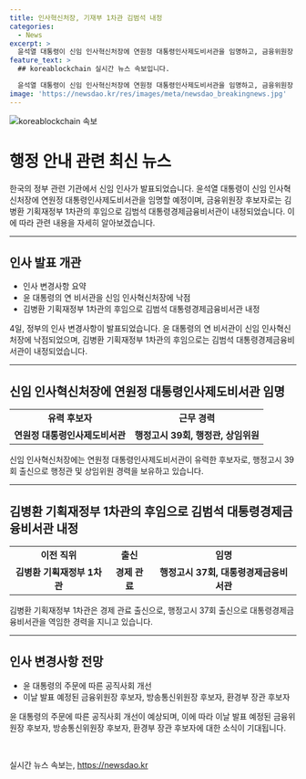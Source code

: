 ```yaml
---
title: 인사혁신처장, 기재부 1차관 김범석 내정
categories:
  - News
excerpt: >
  윤석열 대통령이 신임 인사혁신처장에 연원정 대통령인사제도비서관을 임명하고, 금융위원장 후보자로 김병환 기획재정부 1차관을 내정했다. 또한, 방송통신위원장 후보자로 이진숙 전 대전MBC 사장을, 환경부 장관 후보자로 김완섭 전 기재부 2차관을 내정했다. 요청에 따라 청와대 고위 관계자는 윤 대통령의 공직 개혁을 위한 인사제도 개선을 위한 노력이 기대된다고 밝혔다.
feature_text: >
  ## koreablockchain 실시간 뉴스 속보입니다.

  윤석열 대통령이 신임 인사혁신처장에 연원정 대통령인사제도비서관을 임명하고, 금융위원장 후보자로 김병환 기획재정부 1차관을 내정했다. 또한, 방송통신위원장 후보자로 이진숙 전 대전MBC 사장을, 환경부 장관 후보자로 김완섭 전 기재부 2차관을 내정했다. 요청에 따라 청와대 고위 관계자는 윤 대통령의 공직 개혁을 위한 인사제도 개선을 위한 노력이 기대된다고 밝혔다.
image: 'https://newsdao.kr/res/images/meta/newsdao_breakingnews.jpg'
---
```


<p><img src="https://newsdao.kr/res/images/meta/newsdao_breakingnews.jpg" alt="koreablockchain 속보" /></p>

<h1>행정 안내 관련 최신 뉴스</h1>

<p data-ke-size="size16">한국의 정부 관련 기관에서 신임 인사가 발표되었습니다. 윤석열 대통령이 신임 인사혁신처장에 연원정 대통령인사제도비서관을 임명할 예정이며, 금융위원장 후보자로는 김병환 기획재정부 1차관의 후임으로 김범석 대통령경제금융비서관이 내정되었습니다. 이에 따라 관련 내용을 자세히 알아보겠습니다.</p>

<hr>

<h2 data-ke-size="size26">인사 발표 개관</h2>

<ul>
    <li>인사 변경사항 요약</li>
    <li>윤 대통령의 연 비서관을 신임 인사혁신처장에 낙점</li>
    <li>김병환 기획재정부 1차관의 후임으로 김범석 대통령경제금융비서관 내정</li>
</ul>

<p data-ke-size="size16">4일, 정부의 인사 변경사항이 발표되었습니다. 윤 대통령의 연 비서관이 신임 인사혁신처장에 낙점되었으며, 김병환 기획재정부 1차관의 후임으로는 김범석 대통령경제금융비서관이 내정되었습니다.</p>

<hr>

<h2 data-ke-size="size26">신임 인사혁신처장에 연원정 대통령인사제도비서관 임명</h2>

<table>
    <tr>
        <td style="text-align: center; height: 17px;"><b>유력 후보자</b></td>
        <td style="text-align: center; height: 17px;"><b>근무 경력</b></td>
    </tr>
    <tr>
        <td style="text-align: center; height: 17px;"><b>연원정 대통령인사제도비서관</b></td>
        <td style="text-align: center; height: 17px;"><b>행정고시 39회, 행정관, 상임위원</b></td>
    </tr>
</table>

<p data-ke-size="size16">신임 인사혁신처장에는 연원정 대통령인사제도비서관이 유력한 후보자로, 행정고시 39회 출신으로 행정관 및 상임위원 경력을 보유하고 있습니다.</p>

<hr>

<h2 data-ke-size="size26">김병환 기획재정부 1차관의 후임으로 김범석 대통령경제금융비서관 내정</h2>

<table>
    <tr>
        <td style="text-align: center; height: 17px;"><b>이전 직위</b></td>
        <td style="text-align: center; height: 17px;"><b>출신</b></td>
        <td style="text-align: center; height: 17px;"><b>임명</b></td>
    </tr>
    <tr>
        <td style="text-align: center; height: 17px;"><b>김병환 기획재정부 1차관</b></td>
        <td style="text-align: center; height: 17px;"><b>경제 관료</b></td>
        <td style="text-align: center; height: 17px;"><b>행정고시 37회, 대통령경제금융비서관</b></td>
    </tr>
</table>

<p data-ke-size="size16">김병환 기획재정부 1차관은 경제 관료 출신으로, 행정고시 37회 출신으로 대통령경제금융비서관을 역임한 경력을 지니고 있습니다.</p>

<hr>

<h2 data-ke-size="size26">인사 변경사항 전망</h2>

<ul>
    <li>윤 대통령의 주문에 따른 공직사회 개선</li>
    <li>이날 발표 예정된 금융위원장 후보자, 방송통신위원장 후보자, 환경부 장관 후보자</li>
</ul>

<p data-ke-size="size16">윤 대통령의 주문에 따른 공직사회 개선이 예상되며, 이에 따라 이날 발표 예정된 금융위원장 후보자, 방송통신위원장 후보자, 환경부 장관 후보자에 대한 소식이 기대됩니다.</p>

<p data-ke-size="size16">&nbsp;</p>
실시간 뉴스 속보는, <a href="https://newsdao.kr" rel="dofollow">https://newsdao.kr</a>


